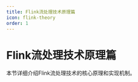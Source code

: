 ```yaml
---
title: Flink流处理技术原理篇
icon: flink-theory
order: 1
---
```


# Flink流处理技术原理篇

本节详细介绍Flink流处理技术的核心原理和实现机制。
